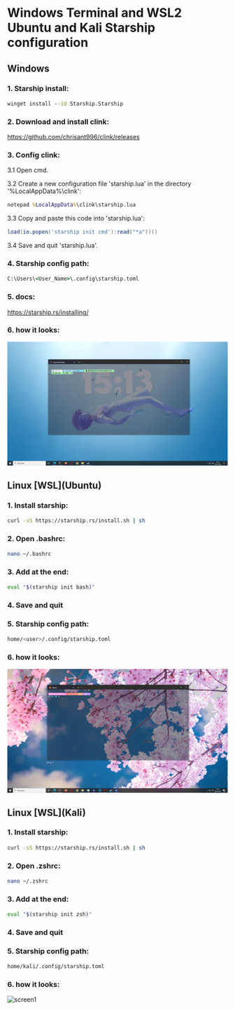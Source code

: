 # Windows Terminal and WSL2 Ubuntu and Kali Starship configuration

## Windows

### 1. Starship install:

```cmd
winget install --id Starship.Starship
```

### 2. Download and install clink:

https://github.com/chrisant996/clink/releases

### 3. Config clink:

3.1 Open cmd.

3.2 Create a new configuration file 'starship.lua' in the directory '%LocalAppData%\clink\':

```cmd
notepad %LocalAppData%\clink\starship.lua
```

3.3 Copy and paste this code into 'starship.lua':

```lua
load(io.popen('starship init cmd'):read("*a"))()
```

3.4 Save and quit 'starship.lua'.

### 4. Starship config path:

```cmd
C:\Users\<User_Name>\.config\starship.toml
```

### 5. docs:

https://starship.rs/installing/

### 6. how it looks:

![screen1](Windows-starship.png)

## Linux \[WSL\](Ubuntu)

### 1. Install starship:

```bash
curl -sS https://starship.rs/install.sh | sh
```

### 2. Open .bashrc:

```bash
nano ~/.bashrc
```

### 3. Add at the end:

```bash
eval "$(starship init bash)"
```

### 4. Save and quit

### 5. Starship config path:

```bash
home/<user>/.config/starship.toml
```

### 6. how it looks:

![screen1](Ubuntu-starship.png)

## Linux \[WSL\](Kali)

### 1. Install starship:

```zsh
curl -sS https://starship.rs/install.sh | sh
```

### 2. Open .zshrc:

```zsh
nano ~/.zshrc
```

### 3. Add at the end:

```zsh
eval "$(starship init zsh)"
```

### 4. Save and quit

### 5. Starship config path:

```bash
home/kali/.config/starship.toml
```

### 6. how it looks:

![screen1](Kali-starship.png)
